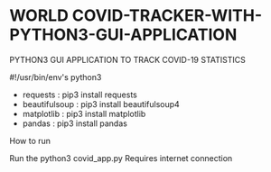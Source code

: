 # WORLD COVID-TRACKER-WITH-PYTHON3-GUI-APPLICATION
PYTHON3 GUI APPLICATION TO TRACK COVID-19 STATISTICS


#!/usr/bin/env's python3 

* requests : pip3 install requests
* beautifulsoup : pip3 install beautifulsoup4
* matplotlib : pip3 install matplotlib
* pandas : pip3 install pandas


How to run 

Run the python3 covid_app.py 
Requires internet connection
